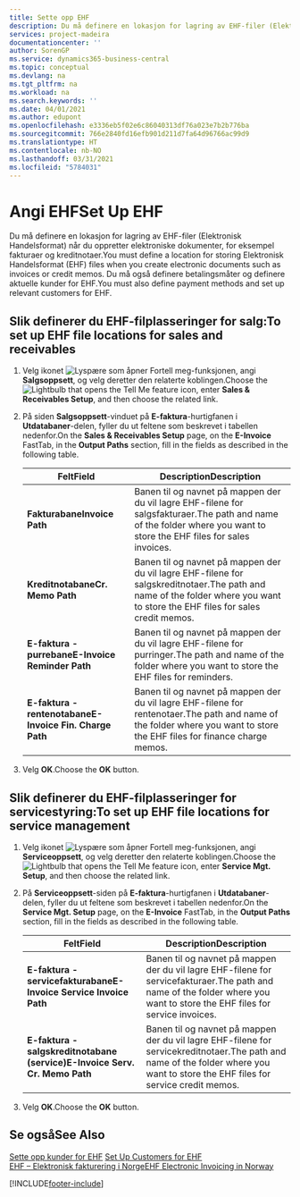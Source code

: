 ```yaml
---
title: Sette opp EHF
description: Du må definere en lokasjon for lagring av EHF-filer (Elektronisk Handelsformat) når du oppretter elektroniske dokumenter, for eksempel fakturaer og kreditnotaer. Du må også definere betalingsmåter og definere aktuelle kunder for EHF.
services: project-madeira
documentationcenter: ''
author: SorenGP
ms.service: dynamics365-business-central
ms.topic: conceptual
ms.devlang: na
ms.tgt_pltfrm: na
ms.workload: na
ms.search.keywords: ''
ms.date: 04/01/2021
ms.author: edupont
ms.openlocfilehash: e3336eb5f02e6c86040313df76a023e7b2b776ba
ms.sourcegitcommit: 766e2840fd16efb901d211d7fa64d96766ac99d9
ms.translationtype: HT
ms.contentlocale: nb-NO
ms.lasthandoff: 03/31/2021
ms.locfileid: "5784031"
---
```

# <a name="set-up-ehf"></a><span data-ttu-id="86e68-104">Angi EHF</span><span class="sxs-lookup"><span data-stu-id="86e68-104">Set Up EHF</span></span>
<span data-ttu-id="86e68-105">Du må definere en lokasjon for lagring av EHF-filer (Elektronisk Handelsformat) når du oppretter elektroniske dokumenter, for eksempel fakturaer og kreditnotaer.</span><span class="sxs-lookup"><span data-stu-id="86e68-105">You must define a location for storing Elektronisk Handelsformat (EHF) files when you create electronic documents such as invoices or credit memos.</span></span> <span data-ttu-id="86e68-106">Du må også definere betalingsmåter og definere aktuelle kunder for EHF.</span><span class="sxs-lookup"><span data-stu-id="86e68-106">You must also define payment methods and set up relevant customers for EHF.</span></span>  

## <a name="to-set-up-ehf-file-locations-for-sales-and-receivables"></a><span data-ttu-id="86e68-107">Slik definerer du EHF-filplasseringer for salg:</span><span class="sxs-lookup"><span data-stu-id="86e68-107">To set up EHF file locations for sales and receivables</span></span>  

1.  <span data-ttu-id="86e68-108">Velg ikonet ![Lyspære som åpner Fortell meg-funksjonen](../../media/ui-search/search_small.png "Fortell hva du vil gjøre"), angi **Salgsoppsett**, og velg deretter den relaterte koblingen.</span><span class="sxs-lookup"><span data-stu-id="86e68-108">Choose the ![Lightbulb that opens the Tell Me feature](../../media/ui-search/search_small.png "Tell me what you want to do") icon, enter **Sales & Receivables Setup**, and then choose the related link.</span></span>  
2.  <span data-ttu-id="86e68-109">På siden **Salgsoppsett**-vinduet på **E-faktura**-hurtigfanen i **Utdatabaner**-delen, fyller du ut feltene som beskrevet i tabellen nedenfor.</span><span class="sxs-lookup"><span data-stu-id="86e68-109">On the **Sales & Receivables Setup** page, on the **E-Invoice** FastTab, in the **Output Paths** section, fill in the fields as described in the following table.</span></span>  

    |<span data-ttu-id="86e68-110">Felt</span><span class="sxs-lookup"><span data-stu-id="86e68-110">Field</span></span>|<span data-ttu-id="86e68-111">Description</span><span class="sxs-lookup"><span data-stu-id="86e68-111">Description</span></span>|  
    |---------------------------------|---------------------------------------|  
    |<span data-ttu-id="86e68-112">**Fakturabane**</span><span class="sxs-lookup"><span data-stu-id="86e68-112">**Invoice Path**</span></span>|<span data-ttu-id="86e68-113">Banen til og navnet på mappen der du vil lagre EHF-filene for salgsfakturaer.</span><span class="sxs-lookup"><span data-stu-id="86e68-113">The path and name of the folder where you want to store the EHF files for sales invoices.</span></span>|  
    |<span data-ttu-id="86e68-114">**Kreditnotabane**</span><span class="sxs-lookup"><span data-stu-id="86e68-114">**Cr. Memo Path**</span></span>|<span data-ttu-id="86e68-115">Banen til og navnet på mappen der du vil lagre EHF-filene for salgskreditnotaer.</span><span class="sxs-lookup"><span data-stu-id="86e68-115">The path and name of the folder where you want to store the EHF files for sales credit memos.</span></span>|  
    |<span data-ttu-id="86e68-116">**E-faktura - purrebane**</span><span class="sxs-lookup"><span data-stu-id="86e68-116">**E-Invoice Reminder Path**</span></span>|<span data-ttu-id="86e68-117">Banen til og navnet på mappen der du vil lagre EHF-filene for purringer.</span><span class="sxs-lookup"><span data-stu-id="86e68-117">The path and name of the folder where you want to store the EHF files for reminders.</span></span>|  
    |<span data-ttu-id="86e68-118">**E-faktura - rentenotabane**</span><span class="sxs-lookup"><span data-stu-id="86e68-118">**E-Invoice Fin. Charge Path**</span></span>|<span data-ttu-id="86e68-119">Banen til og navnet på mappen der du vil lagre EHF-filene for rentenotaer.</span><span class="sxs-lookup"><span data-stu-id="86e68-119">The path and name of the folder where you want to store the EHF files for finance charge memos.</span></span>|  

3.  <span data-ttu-id="86e68-120">Velg **OK**.</span><span class="sxs-lookup"><span data-stu-id="86e68-120">Choose the **OK** button.</span></span>  

## <a name="to-set-up-ehf-file-locations-for-service-management"></a><span data-ttu-id="86e68-121">Slik definerer du EHF-filplasseringer for servicestyring:</span><span class="sxs-lookup"><span data-stu-id="86e68-121">To set up EHF file locations for service management</span></span>  

1.  <span data-ttu-id="86e68-122">Velg ikonet ![Lyspære som åpner Fortell meg-funksjonen](../../media/ui-search/search_small.png "Fortell hva du vil gjøre"), angi **Serviceoppsett**, og velg deretter den relaterte koblingen.</span><span class="sxs-lookup"><span data-stu-id="86e68-122">Choose the ![Lightbulb that opens the Tell Me feature](../../media/ui-search/search_small.png "Tell me what you want to do") icon, enter **Service Mgt. Setup**, and then choose the related link.</span></span>  
2.  <span data-ttu-id="86e68-123">På **Serviceoppsett**-siden på **E-faktura**-hurtigfanen i **Utdatabaner**-delen, fyller du ut feltene som beskrevet i tabellen nedenfor.</span><span class="sxs-lookup"><span data-stu-id="86e68-123">On the **Service Mgt. Setup** page, on the **E-Invoice** FastTab, in the **Output Paths** section, fill in the fields as described in the following table.</span></span>  

    |<span data-ttu-id="86e68-124">Felt</span><span class="sxs-lookup"><span data-stu-id="86e68-124">Field</span></span>|<span data-ttu-id="86e68-125">Description</span><span class="sxs-lookup"><span data-stu-id="86e68-125">Description</span></span>|  
    |---------------------------------|---------------------------------------|  
    |<span data-ttu-id="86e68-126">**E-faktura - servicefakturabane**</span><span class="sxs-lookup"><span data-stu-id="86e68-126">**E-Invoice Service Invoice Path**</span></span>|<span data-ttu-id="86e68-127">Banen til og navnet på mappen der du vil lagre EHF-filene for servicefakturaer.</span><span class="sxs-lookup"><span data-stu-id="86e68-127">The path and name of the folder where you want to store the EHF files for service invoices.</span></span>|  
    |<span data-ttu-id="86e68-128">**E-faktura - salgskreditnotabane (service)**</span><span class="sxs-lookup"><span data-stu-id="86e68-128">**E-Invoice Serv. Cr. Memo Path**</span></span>|<span data-ttu-id="86e68-129">Banen til og navnet på mappen der du vil lagre EHF-filene for servicekreditnotaer.</span><span class="sxs-lookup"><span data-stu-id="86e68-129">The path and name of the folder where you want to store the EHF files for service credit memos.</span></span>|  

3.  <span data-ttu-id="86e68-130">Velg **OK**.</span><span class="sxs-lookup"><span data-stu-id="86e68-130">Choose the **OK** button.</span></span>  

## <a name="see-also"></a><span data-ttu-id="86e68-131">Se også</span><span class="sxs-lookup"><span data-stu-id="86e68-131">See Also</span></span>  
 <span data-ttu-id="86e68-132">[Sette opp kunder for EHF](how-to-set-up-customers-for-ehf.md) </span><span class="sxs-lookup"><span data-stu-id="86e68-132">[Set Up Customers for EHF](how-to-set-up-customers-for-ehf.md) </span></span>  
 [<span data-ttu-id="86e68-133">EHF – Elektronisk fakturering i Norge</span><span class="sxs-lookup"><span data-stu-id="86e68-133">EHF Electronic Invoicing in Norway</span></span>](ehf-electronic-invoicing-in-norway.md)


[!INCLUDE[footer-include](../../includes/footer-banner.md)]
